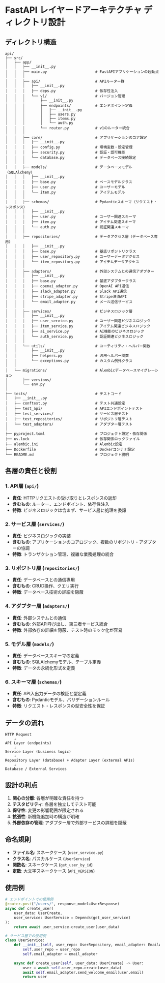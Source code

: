 # FastAPI レイヤードアーキテクチャ ディレクトリ設計

## ディレクトリ構造

```
api/
├── src/
│   ├── app/
│   │   ├── __init__.py
│   │   ├── main.py                      # FastAPIアプリケーションの起動点
│   │   │
│   │   ├── api/                         # APIルーター群
│   │   │   ├── __init__.py
│   │   │   ├── deps.py                  # 依存性注入
│   │   │   └── v1/                      # バージョン管理
│   │   │       ├── __init__.py
│   │   │       ├── endpoints/           # エンドポイント定義
│   │   │       │   ├── __init__.py
│   │   │       │   ├── users.py
│   │   │       │   ├── items.py
│   │   │       │   └── auth.py
│   │   │       └── router.py            # v1のルーター統合
│   │   │
│   │   ├── core/                        # アプリケーションのコア設定
│   │   │   ├── __init__.py
│   │   │   ├── config.py                # 環境変数・設定管理
│   │   │   ├── security.py              # 認証・認可機能
│   │   │   └── database.py              # データベース接続設定
│   │   │
│   │   ├── models/                      # データベースモデル（SQLAlchemy）
│   │   │   ├── __init__.py
│   │   │   ├── base.py                  # ベースモデルクラス
│   │   │   ├── user.py                  # ユーザーモデル
│   │   │   └── item.py                  # アイテムモデル
│   │   │
│   │   ├── schemas/                     # Pydanticスキーマ（リクエスト・レスポンス）
│   │   │   ├── __init__.py
│   │   │   ├── user.py                  # ユーザー関連スキーマ
│   │   │   ├── item.py                  # アイテム関連スキーマ
│   │   │   └── auth.py                  # 認証関連スキーマ
│   │   │
│   │   ├── repositories/                # データアクセス層（データベース専用）
│   │   │   ├── __init__.py
│   │   │   ├── base.py                  # 基底リポジトリクラス
│   │   │   ├── user_repository.py       # ユーザーデータアクセス
│   │   │   └── item_repository.py       # アイテムデータアクセス
│   │   │
│   │   ├── adapters/                    # 外部システムとの通信アダプター
│   │   │   ├── __init__.py
│   │   │   ├── base.py                  # 基底アダプタークラス
│   │   │   ├── openai_adapter.py        # OpenAI API通信
│   │   │   ├── slack_adapter.py         # Slack API通信
│   │   │   ├── stripe_adapter.py        # Stripe決済API
│   │   │   └── email_adapter.py         # メール送信サービス
│   │   │
│   │   ├── services/                    # ビジネスロジック層
│   │   │   ├── __init__.py
│   │   │   ├── user_service.py          # ユーザー関連ビジネスロジック
│   │   │   ├── item_service.py          # アイテム関連ビジネスロジック
│   │   │   ├── ai_service.py            # AI機能のビジネスロジック
│   │   │   └── auth_service.py          # 認証関連ビジネスロジック
│   │   │
│   │   └── utils/                       # ユーティリティ・ヘルパー関数
│   │       ├── __init__.py
│   │       ├── helpers.py               # 汎用ヘルパー関数
│   │       └── exceptions.py            # カスタム例外クラス
│   │
│   └── migrations/                      # Alembicデータベースマイグレーション
│       ├── versions/
│       └── env.py
│
├── tests/                               # テストコード
│   ├── __init__.py
│   ├── conftest.py                      # テスト共通設定
│   ├── test_api/                        # APIエンドポイントテスト
│   ├── test_services/                   # サービス層テスト
│   ├── test_repositories/               # リポジトリ層テスト
│   └── test_adapters/                   # アダプター層テスト
│
├── pyproject.toml                       # プロジェクト設定・依存関係
├── uv.lock                              # 依存関係ロックファイル
├── alembic.ini                          # Alembic設定
├── Dockerfile                           # Dockerコンテナ設定
└── README.md                            # プロジェクト説明

```

## 各層の責任と役割

### 1. API層 (`api/`)
- **責任**: HTTPリクエストの受け取りとレスポンスの返却
- **含むもの**: ルーター、エンドポイント、依存性注入
- **特徴**: ビジネスロジックは含まず、サービス層に処理を委譲

### 2. サービス層 (`services/`)
- **責任**: ビジネスロジックの実装
- **含むもの**: アプリケーションのコアロジック、複数のリポジトリ・アダプターの協調
- **特徴**: トランザクション管理、複雑な業務処理の統合

### 3. リポジトリ層 (`repositories/`)
- **責任**: データベースとの通信専用
- **含むもの**: CRUD操作、クエリ実行
- **特徴**: データベース技術の詳細を隠蔽

### 4. アダプター層 (`adapters/`)
- **責任**: 外部システムとの通信
- **含むもの**: 外部API呼び出し、第三者サービス統合
- **特徴**: 外部依存の詳細を隠蔽、テスト時のモック化が容易

### 5. モデル層 (`models/`)
- **責任**: データベーススキーマの定義
- **含むもの**: SQLAlchemyモデル、テーブル定義
- **特徴**: データの永続化形式を定義

### 6. スキーマ層 (`schemas/`)
- **責任**: API入出力データの検証と型定義
- **含むもの**: Pydanticモデル、バリデーションルール
- **特徴**: リクエスト・レスポンスの型安全性を保証

## データの流れ

```
HTTP Request
    ↓
API Layer (endpoints)
    ↓
Service Layer (business logic)
    ↓
Repository Layer (database) + Adapter Layer (external APIs)
    ↓
Database / External Services
```

## 設計の利点

1. **関心の分離**: 各層が明確な責任を持つ
2. **テスタビリティ**: 各層を独立してテスト可能
3. **保守性**: 変更の影響範囲が限定される
4. **拡張性**: 新機能追加時の構造が明確
5. **外部依存の管理**: アダプター層で外部サービスの詳細を隠蔽

## 命名規則

- **ファイル名**: スネークケース (`user_service.py`)
- **クラス名**: パスカルケース (`UserService`)
- **関数名**: スネークケース (`get_user_by_id`)
- **定数**: 大文字スネークケース (`API_VERSION`)

## 使用例

```python
# エンドポイントでの使用例
@router.post("/users/", response_model=UserResponse)
async def create_user(
    user_data: UserCreate,
    user_service: UserService = Depends(get_user_service)
):
    return await user_service.create_user(user_data)

# サービス層での使用例
class UserService:
    def __init__(self, user_repo: UserRepository, email_adapter: EmailAdapter):
        self.user_repo = user_repo
        self.email_adapter = email_adapter
    
    async def create_user(self, user_data: UserCreate) -> User:
        user = await self.user_repo.create(user_data)
        await self.email_adapter.send_welcome_email(user.email)
        return user
``` 